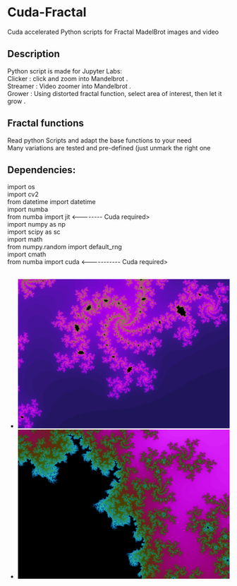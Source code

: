 # Cuda-Fractal
 Cuda accelerated Python scripts for Fractal MadelBrot images and video<br>
## Description
Python script is made for Jupyter Labs: <BR>
Clicker : click and zoom into Mandelbrot .<BR>
Streamer : Video zoomer into Mandelbrot .<BR>
Grower : Using distorted fractal function, select area of interest, then let it grow .<BR>
## Fractal functions
Read python Scripts and adapt the base functions to your need<br>
Many variations are tested and pre-defined (just unmark the right one<br>
## Dependencies:
import os <br>
import cv2 <br>
from datetime import datetime <br>
import numba <br>
from numba import jit  <-------- Cuda required> <br>
import numpy as np <br>
import scipy as sc <br>
import math <br>
from numpy.random import default_rng <br>
import cmath <br>
from numba import cuda <----------- Cuda required> <br> <br>
+ ![Board](/output/MandelZoom1.png?raw=false)<BR>
+ ![Board](/output/MandelZoom2.png?raw=false)<BR>



